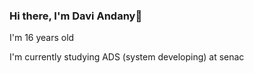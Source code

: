 ### Hi there, I'm Davi Andany👋

I'm 16 years old

I'm currently studying ADS (system developing) at senac





